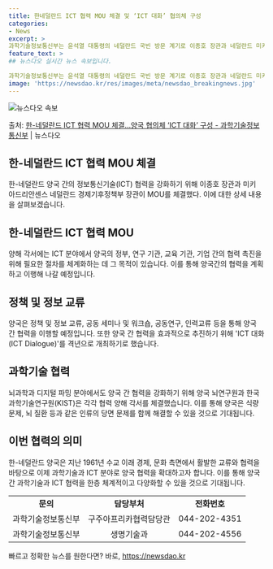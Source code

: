 ```yaml
---
title: 한네덜란드 ICT 협력 MOU 체결 및 ‘ICT 대화’ 협의체 구성
categories:
- News
excerpt: >
과학기술정보통신부는 윤석열 대통령의 네덜란드 국빈 방문 계기로 이종호 장관과 네덜란드 미키 아드리안센스 경제…
feature_text: >
## 뉴스다오 실시간 뉴스 속보입니다.

과학기술정보통신부는 윤석열 대통령의 네덜란드 국빈 방문 계기로 이종호 장관과 네덜란드 미키 아드리안센스 경제…
image: 'https://newsdao.kr/res/images/meta/newsdao_breakingnews.jpg'
---
```


![뉴스다오 속보](https://newsdao.kr/res/images/meta/newsdao_breakingnews.jpg)

<p>출처: <a href="https://newsdao.kr/2798" rel="dofollow">한-네덜란드 ICT 협력 MOU 체결…양국 협의체 ‘ICT 대화’ 구성 - 과학기술정보통신부</a> | 뉴스다오</p>

<h2>한-네덜란드 ICT 협력 MOU 체결</h2>
<p data-ke-size="size16">한-네덜란드 양국 간의 정보통신기술(ICT) 협력을 강화하기 위해 이종호 장관과 미키 아드리안센스 네덜란드 경제기후정책부 장관이 MOU를 체결했다. 이에 대한 상세 내용을 살펴보겠습니다.</p>

<h2 data-ke-size="size26">한-네덜란드 ICT 협력 MOU</h2>
<p data-ke-size="size16">양해 각서에는 ICT 분야에서 양국의 정부, 연구 기관, 교육 기관, 기업 간의 협력 촉진을 위해 필요한 절차를 체계화하는 데 그 목적이 있습니다. 이를 통해 양국간의 협력을 계획하고 이행해 나갈 예정입니다.</p>

<h2 data-ke-size="size26">정책 및 정보 교류</h2>
<p data-ke-size="size16">양국은 정책 및 정보 교류, 공동 세미나 및 워크숍, 공동연구, 인력교류 등을 통해 양국 간 협력을 이행할 예정입니다. 또한 양국 간 협력을 효과적으로 추진하기 위해 'ICT 대화(ICT Dialogue)'를 격년으로 개최하기로 했습니다.</p>

<h2 data-ke-size="size26">과학기술 협력</h2>
<p data-ke-size="size16">뇌과학과 디지털 파밍 분야에서도 양국 간 협력을 강화하기 위해 양국 뇌연구원과 한국과학기술연구원(KIST)은 각각 협력 양해 각서를 체결했습니다. 이를 통해 양국은 식량문제, 뇌 질환 등과 같은 인류의 당면 문제를 함께 해결할 수 있을 것으로 기대됩니다.</p>

<h2 data-ke-size="size26">이번 협력의 의미</h2>
<p data-ke-size="size16">한-네덜란드 양국은 지난 1961년 수교 이래 경제, 문화 측면에서 활발한 교류와 협력을 바탕으로 이제 과학기술과 ICT 분야로 양국 협력을 확대하고자 합니다. 이를 통해 양국 간 과학기술과 ICT 협력을 한층 체계적이고 다양화할 수 있을 것으로 기대됩니다.</p>
<table>
	<tr>
		<td style="text-align: center; height: 17px;"><b>문의</b></td>
		<td style="text-align: center; height: 17px;"><b>담당부처</b></td>
		<td style="text-align: center; height: 17px;"><b>전화번호</b></td>
	</tr>
	<tr>
		<td style="text-align: center; height: 17px;">과학기술정보통신부</td>
		<td style="text-align: center; height: 17px;">구주아프리카협력담당관</td>
		<td style="text-align: center; height: 17px;">044-202-4351</td>
	</tr>
	<tr>
		<td style="text-align: center; height: 17px;">과학기술정보통신부</td>
		<td style="text-align: center; height: 17px;">생명기술과</td>
		<td style="text-align: center; height: 17px;">044-202-4556</td>
	</tr>
</table>
<p data-ke-size="size16"></p> 

빠르고 정확한 뉴스를 원한다면? 바로, <a href="https://newsdao.kr" rel="dofollow">https://newsdao.kr</a>


    
